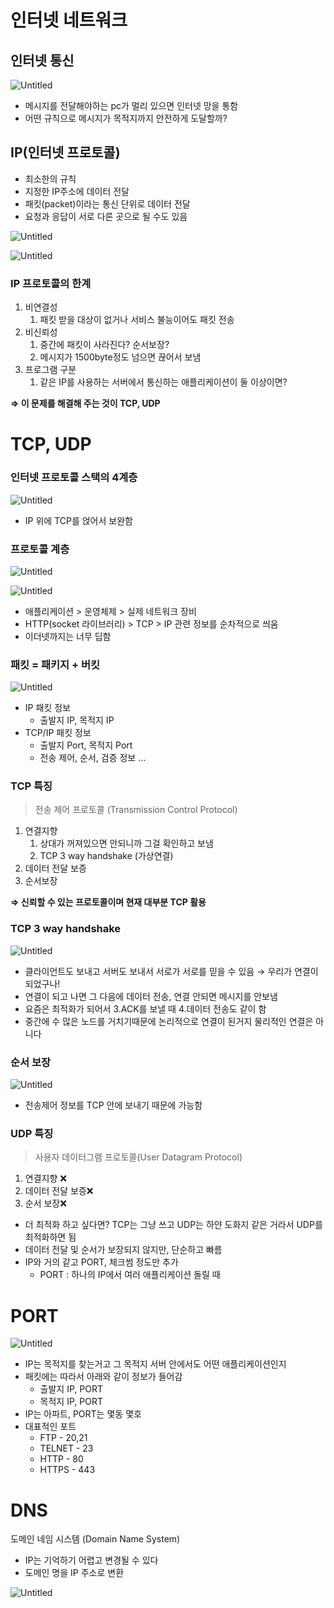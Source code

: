 # 인터넷 네트워크

## 인터넷 통신

![Untitled](./img/Lecture01/Untitled.png)

- 메시지를 전달해야하는 pc가 멀리 있으면 인터넷 망을 통함
- 어떤 규칙으로 메시지가 목적지까지 안전하게 도달할까?

## IP(인터넷 프로토콜)

- 최소한의 규칙
- 지정한 IP주소에 데이터 전달
- 패킷(packet)이라는 통신 단위로 데이터 전달
- 요청과 응답이 서로 다른 곳으로 될 수도 있음

![Untitled](./img/Lecture01/Untitled%201.png)

![Untitled](./img/Lecture01/Untitled%202.png)

### IP 프로토콜의 한계

1. 비연결성
    1. 패킷 받을 대상이 없거나 서비스 불능이어도 패킷 전송
2. 비신뢰성
    1. 중간에 패킷이 사라진다? 순서보장?
    2. 메시지가 1500byte정도 넘으면 끊어서 보냄
3. 프로그램 구분
    1. 같은 IP를 사용하는 서버에서 통신하는 애플리케이션이 둘 이상이면?

**⇒ 이 문제를 해결해 주는 것이 TCP, UDP**

# TCP, UDP

### 인터넷 프로토콜 스택의 4계층

![Untitled](./img/Lecture01/Untitled%203.png)

- IP 위에  TCP를 얹어서 보완함

### 프로토콜 계층

![Untitled](./img/Lecture01/Untitled%204.png)

![Untitled](./img/Lecture01/Untitled%205.png)

- 애플리케이션 > 운영체제 > 실제 네트워크 장비
- HTTP(socket 라이브러리) > TCP > IP 관련 정보를 순차적으로 씌움
- 이더넷까지는 너무 딥함

### 패킷 = 패키지 + 버킷

![Untitled](./img/Lecture01/Untitled%206.png)

- IP 패킷 정보
    - 출발지 IP, 목적지 IP
- TCP/IP 패킷 정보
    - 출발지 Port, 목적지 Port
    - 전송 제어, 순서, 검증 정보 …

### TCP 특징

> 전송 제어 프로토콜 (Transmission Control Protocol)
>
1. 연결지향
    1. 상대가 꺼져있으면 안되니까 그걸 확인하고 보냄
    2. TCP 3 way handshake (가상연결)
2. 데이터 전달 보증
3. 순서보장

**⇒ 신뢰할 수 있는 프로토콜이며 현재 대부분 TCP 활용**

### TCP 3 way handshake

![Untitled](./img/Lecture01/Untitled%207.png)

- 클라이언트도 보내고 서버도 보내서 서로가 서로를 믿을 수 있음 → 우리가 연결이 되었구나!
- 연결이 되고 나면 그 다음에 데이터 전송, 연결 안되면 메시지를 안보냄
- 요즘은 최적화가 되어서 3.ACK를 보낼 때 4.데이터 전송도 같이 함
- 중간에 수 많은 노드를 거치기때문에 논리적으로 연결이 된거지 물리적인 연결은 아니다

### 순서 보장

![Untitled](./img/Lecture01/Untitled%208.png)

- 전송제어 정보를 TCP 안에 보내기 때문에 가능함

### UDP 특징

> 사용자 데이터그램 프로토콜(User Datagram Protocol)
>
1. 연결지향 ❌
2. 데이터 전달 보증❌
3. 순서 보장❌
- 더 최적화 하고 싶다면? TCP는 그냥 쓰고 UDP는 하얀 도화지 같은 거라서 UDP를 최적화하면 됨
- 데이터 전달 및 순서가 보장되지 않지만, 단순하고 빠름
- IP와 거의 같고 PORT, 체크썸 정도만 추가
    - PORT : 하나의 IP에서 여러 애플리케이션 돌릴 때

# PORT

![Untitled](./img/Lecture01/Untitled%209.png)

- IP는 목적지를 찾는거고 그 목적지 서버 안에서도 어떤 애플리케이션인지
- 패킷에는 따라서 아래와 같이 정보가 들어감
    - 출발지 IP, PORT
    - 목적지 IP, PORT
- IP는 아파트, PORT는 몇동 몇호
- 대표적인 포트
    - FTP - 20,21
    - TELNET - 23
    - HTTP - 80
    - HTTPS - 443

# DNS

도메인 네임 시스템 (Domain Name System)

- IP는 기억하기 어렵고 변경될 수 있다
- 도메인 명을 IP 주소로 변환

![Untitled](./img/Lecture01/Untitled%2010.png)